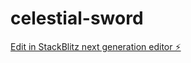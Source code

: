 # celestial-sword

[Edit in StackBlitz next generation editor ⚡️](https://stackblitz.com/~/github.com/var-oudom/celestial-sword)